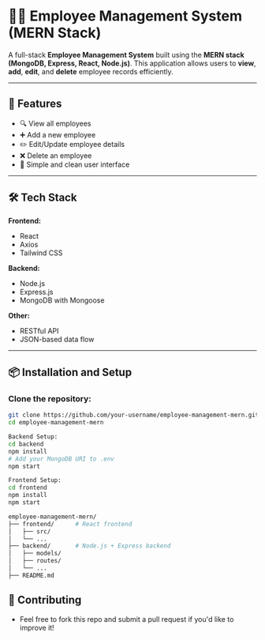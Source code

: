 # 🧑‍💼 Employee Management System (MERN Stack)

A full-stack **Employee Management System** built using the **MERN stack (MongoDB, Express, React, Node.js)**. This application allows users to **view**, **add**, **edit**, and **delete** employee records efficiently.

---

## 🚀 Features

- 🔍 View all employees
- ➕ Add a new employee
- ✏️ Edit/Update employee details
- ❌ Delete an employee
- 🧩 Simple and clean user interface

---

## 🛠️ Tech Stack

**Frontend:**
- React
- Axios
- Tailwind CSS 

**Backend:**
- Node.js
- Express.js
- MongoDB with Mongoose

**Other:**
- RESTful API
- JSON-based data flow

---

## 📦 Installation and Setup

### Clone the repository:

```bash
git clone https://github.com/your-username/employee-management-mern.git
cd employee-management-mern

Backend Setup:
cd backend
npm install
# Add your MongoDB URI to .env
npm start

Frontend Setup:
cd frontend
npm install
npm start

employee-management-mern/
├── frontend/      # React frontend
│   ├── src/
│   └── ...
├── backend/       # Node.js + Express backend
│   ├── models/
│   ├── routes/
│   └── ...
├── README.md
```
## 🙌 Contributing
- Feel free to fork this repo and submit a pull request if you'd like to improve it!
